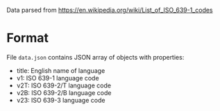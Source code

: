 Data parsed from https://en.wikipedia.org/wiki/List_of_ISO_639-1_codes

# Format
File `data.json` contains JSON array of objects with properties:
- title: English name of language
- v1: ISO 639-1 language code
- v2T: ISO 639-2/T language code
- v2B: ISO 639-2/B language code
- v23: ISO 639-3 language code
